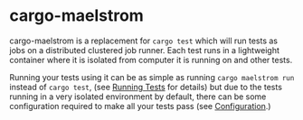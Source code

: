 # cargo-maelstrom

cargo-maelstrom is a replacement for `cargo test` which will run tests as jobs
on a distributed clustered job runner. Each test runs in a lightweight container
where it is isolated from computer it is running on and other tests.

Running your tests using it can be as simple as running `cargo maelstrom run`
instead of `cargo test`, (see [Running
Tests](./cargo_maelstrom/running_tests.md) for details) but due to the tests
running in a very isolated environment by default, there can be some
configuration required to make all your tests pass (see
[Configuration](./cargo_maelstrom/configuration.md).)
